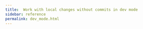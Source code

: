 ```yaml
---
title:  Work with local changes without commits in dev mode
sidebar: reference
permalink: dev_mode.html
---
```

